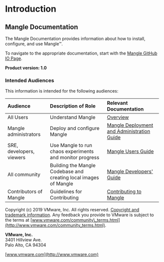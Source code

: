 # Introduction

## Mangle Documentation

The Mangle Documentation provides information about how to install, configure, and use Mangle™.

To navigate to the appropriate documentation, start with the [Mangle GitHub IO Page](https://vmware.github.io/mangle/).

**Product version: 1.0**

### Intended Audiences

This information is intended for the following audiences:

| **Audience** | **Description of Role** | **Relevant Documentation** |
| :--- | :--- | :--- |
| All Users | Understand Mangle | [Overview](https://vmware-1.gitbook.io/mangle/overview) |
| Mangle administrators | Deploy and configure Mangle | [Mangle Deployment and Administration Guide](https://vmware-1.gitbook.io/mangle/mangle-administration) |
| SRE, developers, viewers | Use Mangle to run chaos experiments and monitor progress | [Mangle Users Guide](https://vmware-1.gitbook.io/mangle/sre-developers-and-users) |
| All community | Building the Mangle Codebase and creating local images of Mangle | [Mangle Developers' Guide](https://vmware-1.gitbook.io/mangle/building-the-mangle-codebase) |
| Contributors of Mangle | Guidelines for Contributing | [Contributing to Mangle](https://vmware-1.gitbook.io/mangle/contributing-to-mangle) |

Copyright \(c\) 2019 VMware, Inc. All rights reserved. [Copyright and trademark information](http://pubs.vmware.com/copyright-trademark.html). Any feedback you provide to VMware is subject to the terms at [www.vmware.com/community\_terms.html](http://www.vmware.com/community_terms.html).

**VMware, Inc.**  
3401 Hillview Ave.  
Palo Alto, CA 94304

[www.vmware.com](http://www.vmware.com)

